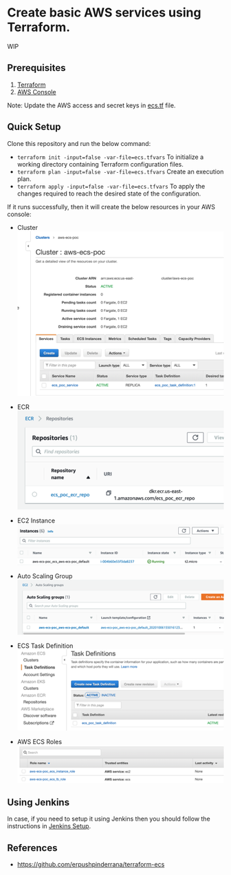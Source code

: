 # Create basic AWS services using Terraform. 
WIP

## Prerequisites

1. [Terraform](https://www.terraform.io/downloads.html)
2. [AWS Console](https://aws.amazon.com/)

Note: Update the AWS access and secret keys in [ecs.tf](https://github.com/erpushpinderrana/deploy-drupal-docker-aws-ecs/blob/aws-ecs-immutable/ecs.tf) file.

## Quick Setup
Clone this repository and run the below command:
* ``terraform init -input=false -var-file=ecs.tfvars`` To initialize a working directory containing Terraform configuration files.
* ``terraform plan -input=false -var-file=ecs.tfvars`` Create an execution plan.
* ``terraform apply -input=false -var-file=ecs.tfvars`` To apply the changes required to reach the desired state of the configuration.

If it runs successfully, then it will create the below resources in your AWS console:

* Cluster
![ECS Cluster](https://github.com/erpushpinderrana/files/blob/master/Cluster.png)

* ECR
![ECR](https://github.com/erpushpinderrana/files/blob/master/ECR.png)

* EC2 Instance
![EC2](https://github.com/erpushpinderrana/files/blob/master/EC2_instance.png)

* Auto Scaling Group
![ASG](https://github.com/erpushpinderrana/files/blob/master/ASG.png)

* ECS Task Definition
![Task Definition](https://github.com/erpushpinderrana/files/blob/master/ECS%20Task%20Def.png)

* AWS ECS Roles
![AWS ECS Roles](https://github.com/erpushpinderrana/files/blob/master/AWS%20ECS%20Roles.png)

## Using Jenkins
In case, if you need to setup it using Jenkins then you should follow the instructions in [Jenkins Setup](https://github.com/erpushpinderrana/jenkins-terraform-aws/tree/master/jenkins_scripts).

## References
* https://github.com/erpushpinderrana/terraform-ecs
